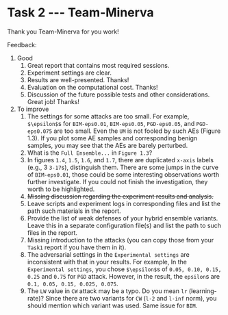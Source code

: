 # Task 2 --- Team-Minerva

Thank you Team-Minerva for you work!

Feedback:
1. Good
    1. Great report that contains most required sessions.
    2. Experiment settings are clear.
    3. Results are well-presented. Thanks!
    4. Evaluation on the computational cost. Thanks!
    5. Discussion of the future possible tests and other considerations. Great job! Thanks!
2. To improve
    1. The settings for some attacks are too small. For example, ``$\epsilon$``s for ``BIM-eps0.01``, ``BIM-eps0.05``, ``PGD-eps0.05``, and ``PGD-eps0.075`` are too small. Even the ``UM`` is not fooled by such AEs (Figure 1.3). If you plot some AE samples and corresponding benign samples, you may see that the AEs are barely perturbed.
    2. What is the ``Full Ensemble...`` in ``Figure 1.3``?
    3. In figures ``1.4``, ``1.5``, ``1.6``, and ``1.7``, there are duplicated ``x-axis`` labels (e.g., 3 ``3-17``s), distinguish them. There are some jumps in the curve of ``BIM-eps0.01``, those could be some interesting observations worth further investigate. If you could not finish the investigation, they worth to be highlighted.
    4. ~~Missing discussion regarding the experiment results and analysis.~~
    5. Leave scripts and experiment logs in corresponding files and list the path such materials in the report.
    6. Provide the list of weak defenses of your hybrid ensemble variants. Leave this in a separate configuration file(s) and list the path to such files in the report.
    7. Missing introduction to the attacks (you can copy those from your ``Task1`` report if you have them in it). 
    8. The adversarial settings in the ``Experimental settings`` are inconsistent with that in your results. For example, In the ``Experimental settings``, you chose ``$\epsilon$``s of ``0.05, 0.10, 0.15, 0.25`` and ``0.75`` for ``PGD`` attack. However, in the result, the ``epsilon``s are ``0.1, 0.05, 0.15, 0.025, 0.075``.
    9. The ``LW`` value in ``CW`` attack may be a typo. Do you mean ``lr`` (learning-rate)? Since there are two variants for ``CW`` (``l-2`` and ``l-inf`` norm), you should mention which variant was used. Same issue for ``BIM``.
